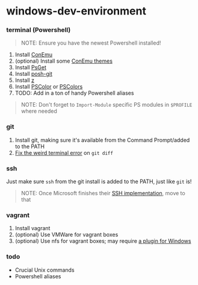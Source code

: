# windows-dev-environment

### terminal (Powershell)

> NOTE: Ensure you have the newest Powershell installed!

1. Install [ConEmu](https://github.com/Maximus5/ConEmu)
2. (optional) Install some [ConEmu themes](https://github.com/joonro/ConEmu-Color-Themes)
3. Install [PsGet](http://psget.net/)
4. Install [posh-git](https://github.com/dahlbyk/posh-git)
5. Install [z](https://github.com/vincpa/z)
6. Install [PSColor](https://github.com/Davlind/PSColor) or [PSColors](https://github.com/ecsousa/PSColors)
6. TODO: Add in a ton of handy Powershell aliases

> NOTE: Don't forget to `Import-Module` specific PS modules in `$PROFILE` where needed

### git

1. Install git, making sure it's available from the Command Prompt/added to the PATH
2. [Fix the weird terminal error](http://stackoverflow.com/questions/7949956/why-does-git-diff-on-windows-warn-that-the-terminal-is-not-fully-functional) on `git diff`

### ssh

Just make sure `ssh` from the git install is added to the PATH, just like `git` is!

> NOTE: Once Microsoft finishes their [SSH implementation](https://github.com/PowerShell/Win32-OpenSSH), move to that

### vagrant

1. Install vagrant
2. (optional) Use VMWare for vagrant boxes
3. (optional) Use nfs for vagrant boxes; may require [a plugin for Windows](https://github.com/winnfsd/vagrant-winnfsd)

### todo

- Crucial Unix commands
- Powershell aliases
